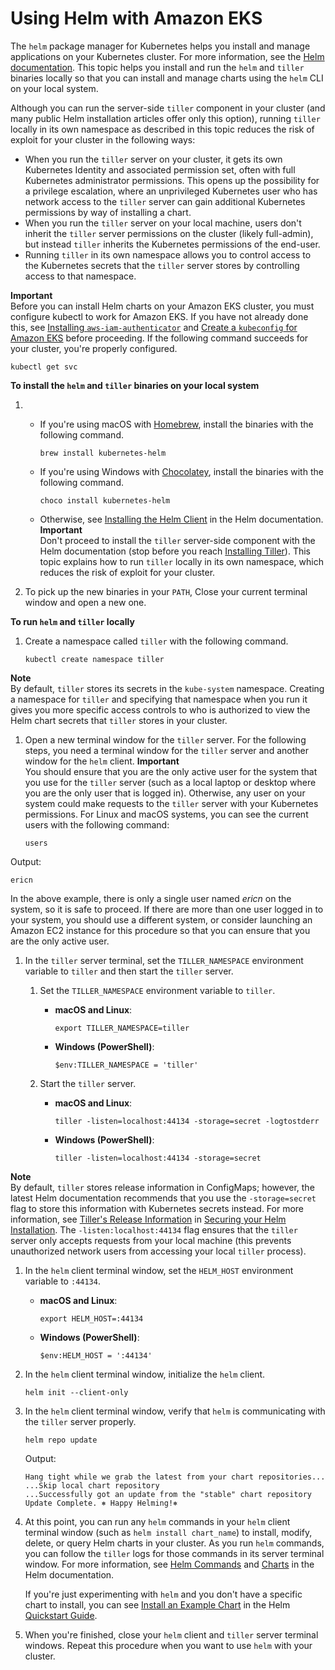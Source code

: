 # Using Helm with Amazon EKS<a name="helm"></a>

The `helm` package manager for Kubernetes helps you install and manage applications on your Kubernetes cluster\. For more information, see the [Helm documentation](https://docs.helm.sh/)\. This topic helps you install and run the `helm` and `tiller` binaries locally so that you can install and manage charts using the `helm` CLI on your local system\.

Although you can run the server\-side `tiller` component in your cluster \(and many public Helm installation articles offer only this option\), running `tiller` locally in its own namespace as described in this topic reduces the risk of exploit for your cluster in the following ways:
+ When you run the `tiller` server on your cluster, it gets its own Kubernetes Identity and associated permission set, often with full Kubernetes administrator permissions\. This opens up the possibility for a privilege escalation, where an unprivileged Kubernetes user who has network access to the `tiller` server can gain additional Kubernetes permissions by way of installing a chart\.
+ When you run the `tiller` server on your local machine, users don't inherit the `tiller` server permissions on the cluster \(likely full\-admin\), but instead `tiller` inherits the Kubernetes permissions of the end\-user\.
+ Running `tiller` in its own namespace allows you to control access to the Kubernetes secrets that the `tiller` server stores by controlling access to that namespace\.

**Important**  
Before you can install Helm charts on your Amazon EKS cluster, you must configure kubectl to work for Amazon EKS\. If you have not already done this, see [Installing `aws-iam-authenticator`](install-aws-iam-authenticator.md) and [Create a `kubeconfig` for Amazon EKS](create-kubeconfig.md) before proceeding\. If the following command succeeds for your cluster, you're properly configured\.  

```
kubectl get svc
```

**To install the `helm` and `tiller` binaries on your local system**

1. 
   + If you're using macOS with [Homebrew](https://brew.sh/), install the binaries with the following command\.

     ```
     brew install kubernetes-helm
     ```
   + If you're using Windows with [Chocolatey](https://chocolatey.org/), install the binaries with the following command\.

     ```
     choco install kubernetes-helm
     ```
   + Otherwise, see [Installing the Helm Client](https://docs.helm.sh/using_helm/#installing-the-helm-client) in the Helm documentation\.
**Important**  
Don't proceed to install the `tiller` server\-side component with the Helm documentation \(stop before you reach [Installing Tiller](https://docs.helm.sh/using_helm/#installing-tiller)\)\. This topic explains how to run `tiller` locally in its own namespace, which reduces the risk of exploit for your cluster\.

1. To pick up the new binaries in your `PATH`, Close your current terminal window and open a new one\.

**To run `helm` and `tiller` locally**

1. Create a namespace called `tiller` with the following command\.

   ```
   kubectl create namespace tiller
   ```
**Note**  
By default, `tiller` stores its secrets in the `kube-system` namespace\. Creating a namespace for `tiller` and specifying that namespace when you run it gives you more specific access controls to who is authorized to view the Helm chart secrets that `tiller` stores in your cluster\.

1. Open a new terminal window for the `tiller` server\. For the following steps, you need a terminal window for the `tiller` server and another window for the `helm` client\.
**Important**  
You should ensure that you are the only active user for the system that you use for the `tiller` server \(such as a local laptop or desktop where you are the only user that is logged in\)\. Otherwise, any user on your system could make requests to the `tiller` server with your Kubernetes permissions\. For Linux and macOS systems, you can see the current users with the following command:  

   ```
   users
   ```
Output:  

   ```
   ericn
   ```
In the above example, there is only a single user named *ericn* on the system, so it is safe to proceed\. If there are more than one user logged in to your system, you should use a different system, or consider launching an Amazon EC2 instance for this procedure so that you can ensure that you are the only active user\.

1. In the `tiller` server terminal, set the `TILLER_NAMESPACE` environment variable to `tiller` and then start the `tiller` server\.

   1. Set the `TILLER_NAMESPACE` environment variable to `tiller`\.
      + **macOS and Linux**:

        ```
        export TILLER_NAMESPACE=tiller
        ```
      + **Windows \(PowerShell\)**:

        ```
        $env:TILLER_NAMESPACE = 'tiller'
        ```

   1. Start the `tiller` server\.
      + **macOS and Linux**:

        ```
        tiller -listen=localhost:44134 -storage=secret -logtostderr
        ```
      + **Windows \(PowerShell\)**:

        ```
        tiller -listen=localhost:44134 -storage=secret
        ```
**Note**  
By default, `tiller` stores release information in ConfigMaps; however, the latest Helm documentation recommends that you use the `-storage=secret` flag to store this information with Kubernetes secrets instead\. For more information, see [Tiller's Release Information](https://github.com/helm/helm/blob/master/docs/securing_installation.md#tillers-release-information) in [Securing your Helm Installation](https://github.com/helm/helm/blob/master/docs/securing_installation.md)\. The `-listen:localhost:44134` flag ensures that the `tiller` server only accepts requests from your local machine \(this prevents unauthorized network users from accessing your local `tiller` process\)\.

1. In the `helm` client terminal window, set the `HELM_HOST` environment variable to `:44134`\.
   + **macOS and Linux**:

     ```
     export HELM_HOST=:44134
     ```
   + **Windows \(PowerShell\)**:

     ```
     $env:HELM_HOST = ':44134'
     ```

1. In the `helm` client terminal window, initialize the `helm` client\.

   ```
   helm init --client-only
   ```

1. In the `helm` client terminal window, verify that `helm` is communicating with the `tiller` server properly\.

   ```
   helm repo update
   ```

   Output:

   ```
   Hang tight while we grab the latest from your chart repositories...
   ...Skip local chart repository
   ...Successfully got an update from the "stable" chart repository
   Update Complete. ⎈ Happy Helming!⎈
   ```

1. At this point, you can run any `helm` commands in your `helm` client terminal window \(such as `helm install chart_name`\) to install, modify, delete, or query Helm charts in your cluster\. As you run `helm` commands, you can follow the `tiller` logs for those commands in its server terminal window\. For more information, see [Helm Commands](https://docs.helm.sh/helm/) and [Charts](https://docs.helm.sh/developing_charts/#charts) in the Helm documentation\.

   If you're just experimenting with `helm` and you don't have a specific chart to install, you can see [Install an Example Chart](https://docs.helm.sh/using_helm/#install-an-example-chart) in the Helm [Quickstart Guide](https://docs.helm.sh/using_helm/)\.

1. When you're finished, close your `helm` client and `tiller` server terminal windows\. Repeat this procedure when you want to use `helm` with your cluster\.